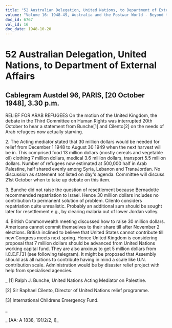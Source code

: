 ```yaml
---
title: "52 Australian Delegation, United Nations, to Department of External Affairs"
volume: "Volume 16: 1948-49, Australia and the Postwar World - Beyond the Region"
doc_id: 6767
vol_id: 16
doc_date: 1948-10-20
---
```


# 52 Australian Delegation, United Nations, to Department of External Affairs

## Cablegram Austdel 96, PARIS, [20 October 1948], 3.30 p.m.

RELIEF FOR ARAB REFUGEES On the motion of the United Kingdom, the debate in the Third Committee on Human Rights was interrupted 20th October to hear a statement from Bunche[1] and Cilento[2] on the needs of Arab refugees now actually starving.

2\. The Acting mediator stated that 30 million dollars would be needed for relief from December 1 1948 to August 30 1949 when the next harvest will be in. This comprised food 13 million dollars (mostly cereals and vegetable oil) clothing 7 million dollars, medical 3.6 million dollars, transport 5.5 million dollars. Number of refugees now estimated at 500,000 half in Arab Palestine, half shared evenly among Syria, Lebanon and TransJordan. No discussion as statement not listed on day's agenda. Committee will discuss 21st October when to take up debate on this item.

3\. Bunche did not raise the question of resettlement because Bernadotte recommended repatriation to Israel. Hence 30 million dollars includes no contribution to permanent solution of problem. Cilento considers repatriation quite unrealistic. Probably an additional sum should be sought later for resettlement e.g., by clearing malaria out of lower Jordan valley.

4\. British Commonwealth meeting discussed how to raise 30 million dollars. Americans cannot commit themselves to their share till after November 2 elections. British inclined to believe that United States cannot contribute till new Congress meets next spring. Hence United Kingdom is considering proposal that 7 million dollars should be advanced from United Nations working capital fund. They are also anxious to get 5 million dollars from I.C.E.F.[3] (see following telegram). It might be proposed that Assembly should ask all nations to contribute having in mind a scale like U.N. contribution scale. Administration would be by disaster relief project with help from specialised agencies.

_ [1] Ralph J. Bunche, United Nations Acting Mediator on Palestine.

[2] Sir Raphael Cilento, Director of United Nations relief programme.

[3] International Childrens Emergency Fund.

_

_ [AA: A 1838, 191/2/2, I]_
